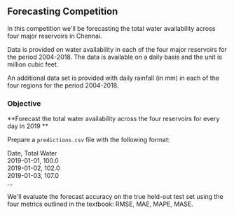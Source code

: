 ## Forecasting Competition

In this competition we'll be forecasting the total water availability across four major reservoirs in Chennai.

Data is provided on water availability in each of the four major reservoirs for the period 2004-2018. The data
is available on a daily basis and the unit is million cubic feet.

An additional data set is provided with daily rainfall (in mm) in each of the four regions for the period 2004-2018.


### Objective

**Forecast the total water availability across the four reservoirs for every day in 2019 ** 

Prepare a `predictions.csv` file with the following format:

Date, Total Water    
2019-01-01, 100.0   
2019-01-02, 102.0  
2019-01-03, 107.0  
...

We'll evaluate the forecast accuracy on the true held-out test set using the four metrics outlined
in the textbook: RMSE, MAE, MAPE, MASE.



